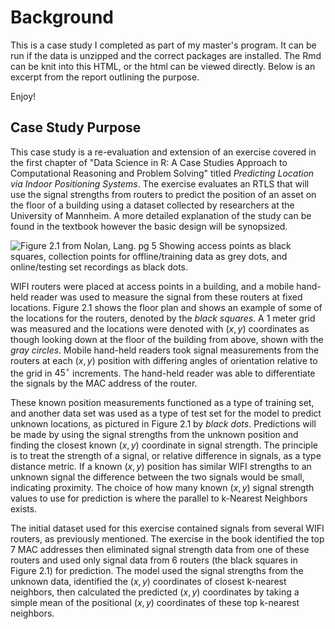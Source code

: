 
# Background

This is a case study I completed as part of my master's program. It can be run if the data is unzipped and the correct packages are installed. The Rmd can be knit into this HTML, or the html can be viewed directly. Below is an excerpt from the report outlining the purpose. 

Enjoy!

## Case Study Purpose

This case study is a re-evaluation and extension of an exercise covered in the first chapter of "Data Science in R: A Case Studies Approach to Computational Reasoning and Problem Solving" titled *Predicting Location via Indoor Positioning Systems*. The exercise evaluates an RTLS that will use the signal strengths from routers to predict the position of an asset on the floor of a building using a dataset collected by researchers at the University of Mannheim. A more detailed explanation of the study can be found in the textbook however the basic design will be synopsized. 

![**Figure 2.1** from Nolan, Lang. pg 5  *Showing access points as black squares, collection points for offline/training data as grey dots, and online/testing set recordings as black dots.*](Fig1-1.PNG)

WIFI routers were placed at access points in a building, and a mobile hand-held reader was used to measure the signal from these routers at fixed locations. Figure 2.1 shows the floor plan and shows an example of some of the locations for the routers, denoted by the *black squares*. A 1 meter grid was measured and the locations were denoted with $(x,y)$ coordinates as though looking down at the floor of the building from above, shown with the *gray circles*. Mobile hand-held readers took signal measurements from the routers at each $(x,y)$ position with differing angles of orientation relative to the grid in $45^{\circ}$ increments. The hand-held reader was able to differentiate the signals by the MAC address of the router. 

These known position measurements functioned as a type of training set, and another data set was used as a type of test set for the model to predict unknown locations, as pictured in Figure 2.1 by *black dots*. Predictions will be made by using the signal strengths from the unknown position and finding the closest known $(x,y)$ coordinate in signal strength. The principle is to treat the strength of a signal, or relative difference in signals, as a type distance metric. If a known $(x,y)$ position has similar WIFI strengths to an unknown signal the difference between the two signals would be small, indicating proximity. The choice of how many known $(x,y)$ signal strength values to use for prediction is where the parallel to k-Nearest Neighbors exists. 

The initial dataset used for this exercise contained signals from several WIFI routers, as previously mentioned. The exercise in the book identified the top 7 MAC addresses then eliminated signal strength data from one of these routers and used only signal data from 6 routers (the black squares in Figure 2.1) for prediction. The model used the signal strengths from the unknown data, identified the $(x,y)$ coordinates of closest k-nearest neighbors, then calculated the predicted $(x,y)$ coordinates by taking a simple mean of the positional $(x,y)$ coordinates of these top k-nearest neighbors.

